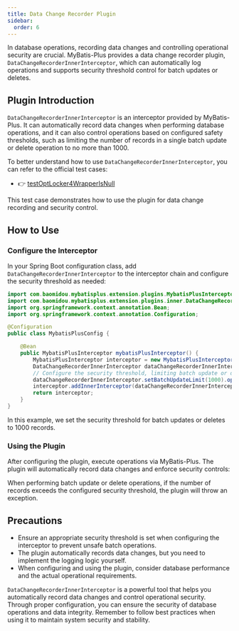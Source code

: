 ```yaml
---
title: Data Change Recorder Plugin
sidebar:
  order: 6
---
```


In database operations, recording data changes and controlling operational security are crucial. MyBatis-Plus provides a data change recorder plugin, `DataChangeRecorderInnerInterceptor`, which can automatically log operations and supports security threshold control for batch updates or deletes.

## Plugin Introduction

`DataChangeRecorderInnerInterceptor` is an interceptor provided by MyBatis-Plus. It can automatically record data changes when performing database operations, and it can also control operations based on configured safety thresholds, such as limiting the number of records in a single batch update or delete operation to no more than 1000.

To better understand how to use `DataChangeRecorderInnerInterceptor`, you can refer to the official test cases:

- 👉 [testOptLocker4WrapperIsNull](https://gitee.com/baomidou/mybatis-plus/blob/3.0/mybatis-plus/src/test/java/com/baomidou/mybatisplus/test/h2/H2UserTest.java)

This test case demonstrates how to use the plugin for data change recording and security control.

## How to Use

### Configure the Interceptor

In your Spring Boot configuration class, add `DataChangeRecorderInnerInterceptor` to the interceptor chain and configure the security threshold as needed:

```java
import com.baomidou.mybatisplus.extension.plugins.MybatisPlusInterceptor;
import com.baomidou.mybatisplus.extension.plugins.inner.DataChangeRecorderInnerInterceptor;
import org.springframework.context.annotation.Bean;
import org.springframework.context.annotation.Configuration;

@Configuration
public class MybatisPlusConfig {

    @Bean
    public MybatisPlusInterceptor mybatisPlusInterceptor() {
        MybatisPlusInterceptor interceptor = new MybatisPlusInterceptor();
        DataChangeRecorderInnerInterceptor dataChangeRecorderInnerInterceptor = new DataChangeRecorderInnerInterceptor();
        // Configure the security threshold, limiting batch update or delete records to no more than 1000
        dataChangeRecorderInnerInterceptor.setBatchUpdateLimit(1000).openBatchUpdateLimitation();
        interceptor.addInnerInterceptor(dataChangeRecorderInnerInterceptor);
        return interceptor;
    }
}
```

In this example, we set the security threshold for batch updates or deletes to 1000 records.

### Using the Plugin

After configuring the plugin, execute operations via MyBatis-Plus. The plugin will automatically record data changes and enforce security controls:

When performing batch update or delete operations, if the number of records exceeds the configured security threshold, the plugin will throw an exception.

## Precautions

- Ensure an appropriate security threshold is set when configuring the interceptor to prevent unsafe batch operations.
- The plugin automatically records data changes, but you need to implement the logging logic yourself.
- When configuring and using the plugin, consider database performance and the actual operational requirements.

`DataChangeRecorderInnerInterceptor` is a powerful tool that helps you automatically record data changes and control operational security. Through proper configuration, you can ensure the security of database operations and data integrity. Remember to follow best practices when using it to maintain system security and stability.

